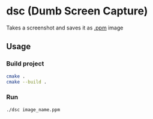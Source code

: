 # dsc (Dumb Screen Capture)
Takes a screenshot and saves it as [.ppm](https://en.wikipedia.org/wiki/Netpbm) image

## Usage
### Build project
```bash
cmake .
cmake --build .
```

### Run
```bash
./dsc image_name.ppm
```
